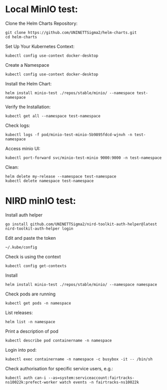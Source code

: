 # Local MinIO test:
Clone the Helm Charts Repository:
```
git clone https://github.com/UNINETTSigma2/helm-charts.git
cd helm-charts
```
Set Up Your Kubernetes Context:
```
kubectl config use-context docker-desktop
```
Create a Namespace 
```
kubectl config use-context docker-desktop 
```
Install the Helm Chart:
```
helm install minio-test ./repos/stable/minio/ --namespace test-namespace
```
Verify the Installation:
```
kubectl get all --namespace test-namespace
```
Check logs:
```
kubectl logs -f pod/minio-test-minio-5b9895fdcd-wjnvh -n test-namespace
```
Access minio UI:
```
kubectl port-forward svc/minio-test-minio 9000:9000 -n test-namespace
```
Clean:
```
helm delete my-release --namespace test-namespace
kubectl delete namespace test-namespace
```

# NIRD minIO test:
Install auth helper
```
go install github.com/UNINETTSigma2/nird-toolkit-auth-helper@latest
nird-toolkit-auth-helper login
```
Edit and paste the token
```
~/.kube/config
```
Check is using the context
```
kubectl config get-contexts
```
Install 
```
helm install minio-test ./repos/stable/minio/ --namespace namespace
```
Check pods are running
```
kubectl get pods -n namespace
```
List releases:
```
helm list -n namespace
```

Print a description of pod
```
kubectl describe pod containername -n namespace
```

Login into pod:
```
kubectl exec containername -n namespace -c busybox -it -- /bin/sh
```

Check authorisation for specific service users, e.g.:
```
kubectl auth can-i --as=system:serviceaccount:fairtracks-ns10022k:prefect-worker watch events -n fairtracks-ns10022k
```
